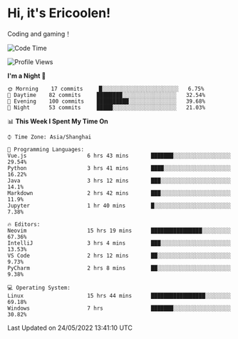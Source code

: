 # Hi, it's Ericoolen!
Coding and gaming！

<!--START_SECTION:waka-->
![Code Time](http://img.shields.io/badge/Code%20Time-275%20hrs%2045%20mins-blue)

![Profile Views](http://img.shields.io/badge/Profile%20Views-7-blue)

**I'm a Night 🦉** 

```text
🌞 Morning    17 commits     █░░░░░░░░░░░░░░░░░░░░░░░░   6.75% 
🌆 Daytime    82 commits     ████████░░░░░░░░░░░░░░░░░   32.54% 
🌃 Evening    100 commits    ██████████░░░░░░░░░░░░░░░   39.68% 
🌙 Night      53 commits     █████░░░░░░░░░░░░░░░░░░░░   21.03%

```


📊 **This Week I Spent My Time On** 

```text
⌚︎ Time Zone: Asia/Shanghai

💬 Programming Languages: 
Vue.js                   6 hrs 43 mins       ███████░░░░░░░░░░░░░░░░░░   29.54% 
Python                   3 hrs 41 mins       ████░░░░░░░░░░░░░░░░░░░░░   16.22% 
Java                     3 hrs 12 mins       ███░░░░░░░░░░░░░░░░░░░░░░   14.1% 
Markdown                 2 hrs 42 mins       ███░░░░░░░░░░░░░░░░░░░░░░   11.9% 
Jupyter                  1 hr 40 mins        █░░░░░░░░░░░░░░░░░░░░░░░░   7.38%

🔥 Editors: 
Neovim                   15 hrs 19 mins      ████████████████░░░░░░░░░   67.36% 
IntelliJ                 3 hrs 4 mins        ███░░░░░░░░░░░░░░░░░░░░░░   13.53% 
VS Code                  2 hrs 12 mins       ██░░░░░░░░░░░░░░░░░░░░░░░   9.73% 
PyCharm                  2 hrs 8 mins        ██░░░░░░░░░░░░░░░░░░░░░░░   9.38%

💻 Operating System: 
Linux                    15 hrs 44 mins      █████████████████░░░░░░░░   69.18% 
Windows                  7 hrs               ███████░░░░░░░░░░░░░░░░░░   30.82%

```


 Last Updated on 24/05/2022 13:41:10 UTC
<!--END_SECTION:waka-->

